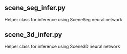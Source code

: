 ## scene_seg_infer.py

Helper class for inference using SceneSeg neural network

## scene_3d_infer.py

Helper class for inference using Scene3D neural network